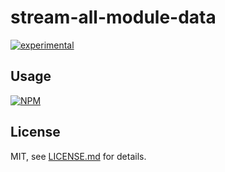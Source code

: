 # stream-all-module-data

[![experimental](http://badges.github.io/stability-badges/dist/experimental.svg)](http://github.com/badges/stability-badges)



## Usage

[![NPM](https://nodei.co/npm/stream-all-module-data.png)](https://www.npmjs.com/package/stream-all-module-data)

## License

MIT, see [LICENSE.md](http://github.com/mattdesl/stream-all-module-data/blob/master/LICENSE.md) for details.
